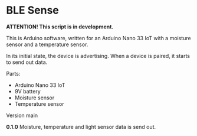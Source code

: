 # BLE Sense

**ATTENTION! This script is in development.**

This is Arduino software, written for an Arduino Nano 33 IoT with a moisture sensor and a temperature sensor.

In its initial state, the device is advertising. When a device is paired, it starts to send out data.

Parts:
- Arduino Nano 33 IoT
- 9V battery
- Moisture sensor
- Temperature sensor

Version main

**0.1.0**
Moisture, temperature and light sensor data is send out.